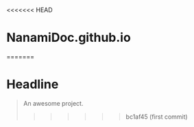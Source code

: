 <<<<<<< HEAD
# NanamiDoc.github.io
=======
# Headline

> An awesome project.
>>>>>>> bc1af45 (first commit)
